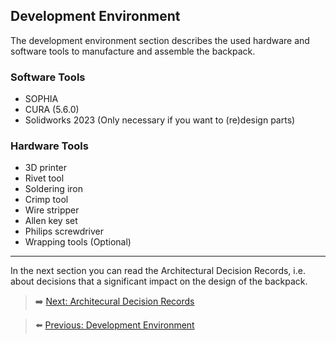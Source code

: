 ## Development Environment

The development environment section describes the used hardware and software tools to manufacture and assemble the backpack.

### Software Tools
* SOPHIA
* CURA (5.6.0)
* Solidworks 2023 (Only necessary if you want to (re)design parts)

### Hardware Tools
* 3D printer
* Rivet tool
* Soldering iron
* Crimp tool
* Wire stripper
* Allen key set
* Philips screwdriver
* Wrapping tools (Optional)
  
***

In the next section you can read the Architectural Decision Records, i.e. about decisions that a significant impact on the design of the backpack.

> ➡️ [Next: Architecural Decision Records](./11-decision-log.md)

> ⬅️ [Previous: Development Environment](./10-development-environment.md)

